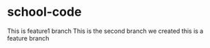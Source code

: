 # school-code

This is feature1 branch
This is the second branch we created
this is a feature branch

